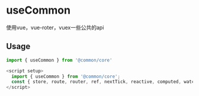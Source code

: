 # useCommon

使用vue，vue-roter，vuex一些公共的api

## Usage

```js
import { useCommon } from '@common/core'

<script setup>
  import { useCommon } from '@common/core';
  const { store, route, router, ref, nextTick, reactive, computed, watch, onMounted, getState, getGetters, routerName, loadPage, } = useCommon();
</script>
```